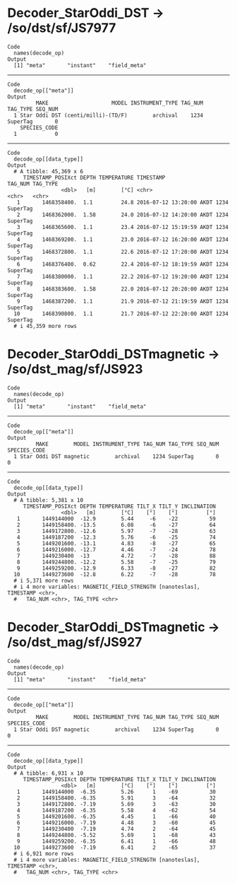 # Decoder_StarOddi_DST -> /so/dst/sf/JS7977

    Code
      names(decode_op)
    Output
      [1] "meta"       "instant"    "field_meta"

---

    Code
      decode_op[["meta"]]
    Output
             MAKE                    MODEL INSTRUMENT_TYPE TAG_NUM TAG_TYPE SEQ_NUM
      1 Star Oddi DST (centi/milli)-(TD/F)        archival    1234 SuperTag       0
        SPECIES_CODE
      1            0

---

    Code
      decode_op[[data_type]]
    Output
      # A tibble: 45,369 x 6
         TIMESTAMP_POSIXct DEPTH TEMPERATURE TIMESTAMP                TAG_NUM TAG_TYPE
                     <dbl>   [m]        [°C] <chr>                    <chr>   <chr>   
       1       1468358400.  1.1         24.8 2016-07-12 13:20:00 AKDT 1234    SuperTag
       2       1468362000.  1.58        24.0 2016-07-12 14:20:00 AKDT 1234    SuperTag
       3       1468365600.  1.1         23.4 2016-07-12 15:19:59 AKDT 1234    SuperTag
       4       1468369200.  1.1         23.0 2016-07-12 16:20:00 AKDT 1234    SuperTag
       5       1468372800.  1.1         22.6 2016-07-12 17:20:00 AKDT 1234    SuperTag
       6       1468376400.  0.62        22.4 2016-07-12 18:19:59 AKDT 1234    SuperTag
       7       1468380000.  1.1         22.2 2016-07-12 19:20:00 AKDT 1234    SuperTag
       8       1468383600.  1.58        22.0 2016-07-12 20:20:00 AKDT 1234    SuperTag
       9       1468387200.  1.1         21.9 2016-07-12 21:19:59 AKDT 1234    SuperTag
      10       1468390800.  1.1         21.7 2016-07-12 22:20:00 AKDT 1234    SuperTag
      # i 45,359 more rows

# Decoder_StarOddi_DSTmagnetic -> /so/dst_mag/sf/JS923

    Code
      names(decode_op)
    Output
      [1] "meta"       "instant"    "field_meta"

---

    Code
      decode_op[["meta"]]
    Output
             MAKE        MODEL INSTRUMENT_TYPE TAG_NUM TAG_TYPE SEQ_NUM SPECIES_CODE
      1 Star Oddi DST magnetic        archival    1234 SuperTag       0            0

---

    Code
      decode_op[[data_type]]
    Output
      # A tibble: 5,381 x 10
         TIMESTAMP_POSIXct DEPTH TEMPERATURE TILT_X TILT_Y INCLINATION
                     <dbl>   [m]        [°C]    [°]    [°]         [°]
       1       1449144000  -12.9        5.44     -6    -22          59
       2       1449158400. -13.5        6.08     -6    -27          64
       3       1449172800. -12.6        5.97     -7    -28          63
       4       1449187200  -12.3        5.76     -6    -25          74
       5       1449201600. -13.1        4.83     -8    -27          65
       6       1449216000. -12.7        4.46     -7    -24          78
       7       1449230400  -13          4.72     -7    -28          88
       8       1449244800. -12.2        5.58     -7    -25          79
       9       1449259200. -12.9        6.33     -8    -27          82
      10       1449273600  -12.8        6.22     -7    -28          78
      # i 5,371 more rows
      # i 4 more variables: MAGNETIC_FIELD_STRENGTH [nanoteslas], TIMESTAMP <chr>,
      #   TAG_NUM <chr>, TAG_TYPE <chr>

# Decoder_StarOddi_DSTmagnetic -> /so/dst_mag/sf/JS927

    Code
      names(decode_op)
    Output
      [1] "meta"       "instant"    "field_meta"

---

    Code
      decode_op[["meta"]]
    Output
             MAKE        MODEL INSTRUMENT_TYPE TAG_NUM TAG_TYPE SEQ_NUM SPECIES_CODE
      1 Star Oddi DST magnetic        archival    1234 SuperTag       0            0

---

    Code
      decode_op[[data_type]]
    Output
      # A tibble: 6,931 x 10
         TIMESTAMP_POSIXct DEPTH TEMPERATURE TILT_X TILT_Y INCLINATION
                     <dbl>   [m]        [°C]    [°]    [°]         [°]
       1       1449144000  -6.35        5.26      1    -69          30
       2       1449158400. -6.35        5.91      3    -64          32
       3       1449172800. -7.19        5.69      3    -63          30
       4       1449187200  -6.35        5.58      4    -62          54
       5       1449201600. -6.35        4.45      1    -66          40
       6       1449216000. -7.19        4.48      3    -60          45
       7       1449230400  -7.19        4.74      2    -64          45
       8       1449244800. -5.52        5.69      1    -68          43
       9       1449259200. -6.35        6.41      1    -66          48
      10       1449273600  -7.19        6.41      2    -65          37
      # i 6,921 more rows
      # i 4 more variables: MAGNETIC_FIELD_STRENGTH [nanoteslas], TIMESTAMP <chr>,
      #   TAG_NUM <chr>, TAG_TYPE <chr>

